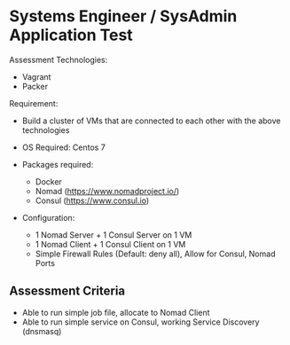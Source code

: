# Systems Engineer / SysAdmin Application Test

Assessment Technologies:
- Vagrant
- Packer

Requirement:
- Build a cluster of VMs that are connected to each other with the above technologies
- OS Required: Centos 7
- Packages required:
   - Docker
   - Nomad (https://www.nomadproject.io/)
   - Consul (https://www.consul.io)

- Configuration:
   - 1 Nomad Server + 1 Consul Server on 1 VM
   - 1 Nomad Client + 1 Consul Client on 1 VM
   - Simple Firewall Rules (Default: deny all), Allow for Consul, Nomad Ports

## Assessment Criteria
- Able to run simple job file, allocate to Nomad Client
- Able to run simple service on Consul, working Service Discovery (dnsmasq)
